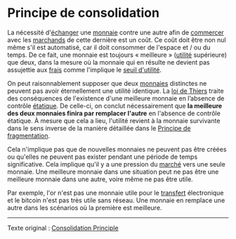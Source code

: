 Principe de consolidation
=========================

La nécessité d'[échanger](ch101-glossary.md#échange) une [monnaie](ch101-glossary.md#monnaie) contre une autre afin de [commercer](ch101-glossary.md#commerce) avec les [marchands](ch101-glossary.md#marchand) de cette dernière est un coût. Ce coût doit être non nul même s'il est automatisé, car il doit consommer de l'espace et / ou du temps. De ce fait, une monnaie est toujours « meilleure » ([utilité](ch101-glossary.md#utilité) supérieure) que deux, dans la mesure où la monnaie qui en résulte ne devient pas assujettie aux [frais](ch101-glossary.md#frais) comme l'implique le [seuil d'utilité](ch031-utility-threshold-property.md).

On peut raisonnablement supposer que deux [monnaies](ch005-money-taxonomy.md) distinctes ne peuvent pas avoir éternellement une utilité identique. La [loi de Thiers](https://en.wikipedia.org/wiki/Gresham's_law#Reverse_of_Gresham's_law_(Thiers'_law)) traite des conséquences de l'existence d'une meilleure monnaie en l’absence de contrôle [étatique](ch101-glossary.md#état). De celle-ci, on conclut nécessairement que **la meilleure des deux monnaies finira par remplacer l'autre** en l'absence de contrôle étatique. À mesure que cela a lieu, l'utilité revient à la monnaie survivante dans le sens inverse de la manière détaillée dans le [Principe de fragmentation](ch021-fragmentation-principle.md).

Cela n'implique pas que de nouvelles monnaies ne peuvent pas être créées ou qu'elles ne peuvent pas exister pendant une période de temps significative. Cela implique qu'il y a une pression du [marché](ch101-glossary.md#marché) vers une seule monnaie. Une meilleure monnaie dans une situation peut ne pas être une meilleure monnaie dans une autre, voire même ne pas être utile.

Par exemple, l'or n'est pas une monnaie utile pour le [transfert](ch101-glossary.md#transfert) électronique et le bitcoin n'est pas très utile sans réseau. Une monnaie en remplace une autre dans les scénarios où la première est meilleure.

---

Texte original : [Consolidation Principle](https://github.com/libbitcoin/libbitcoin-system/wiki/Consolidation-Principle)